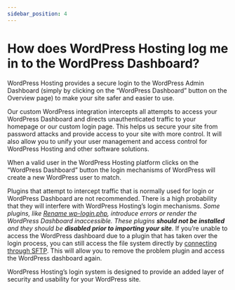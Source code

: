 ```yaml
---
sidebar_position: 4
---
```


# How does WordPress Hosting log me in to the WordPress Dashboard?
WordPress Hosting provides a secure login to the WordPress Admin Dashboard (simply by clicking on the “WordPress Dashboard” button on the Overview page) to make your site safer and easier to use.

Our custom WordPress integration intercepts all attempts to access your WordPress Dashboard and directs unauthenticated traffic to your homepage or our custom login page. This helps us secure your site from password attacks and provide access to your site with more control. It will also allow you to unify your user management and access control for WordPress Hosting and other software solutions.

When a valid user in the WordPress Hosting platform clicks on the “WordPress Dashboard” button the login mechanisms of WordPress will create a new WordPress user to match.

Plugins that attempt to intercept traffic that is normally used for login or WordPress Dashboard are not recommended. There is a high probability that they will interfere with WordPress Hosting’s login mechanisms. _Some plugins, like [Rename wp-login.php](https://en-ca.wordpress.org/plugins/rename-wp-login/), introduce errors or render the WordPress Dashboard inaccessible. These plugins **should not be installed** and they should be **disabled prior to importing your site**._ If you’re unable to access the WordPress dashboard due to a plugin that has taken over the login process, you can still access the file system directly by [connecting through SFTP](https://help.wordpress.hosting/?p=202). This will allow you to remove the problem plugin and access the WordPress dashboard again.

WordPress Hosting’s login system is designed to provide an added layer of security and usability for your WordPress site.